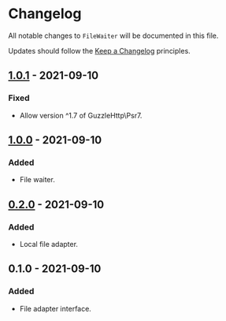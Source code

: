 # Changelog

All notable changes to `FileWaiter` will be documented in this file.

Updates should follow the [Keep a Changelog](http://keepachangelog.com/) principles.


## [1.0.1](https://github.com/Stadly/FileWaiter/compare/v1.0.0...v1.0.1) - 2021-09-10

### Fixed
- Allow version ^1.7 of GuzzleHttp\Psr7.


## [1.0.0](https://github.com/Stadly/FileWaiter/compare/v0.2.0...v1.0.0) - 2021-09-10

### Added
- File waiter.


## [0.2.0](https://github.com/Stadly/FileWaiter/compare/v0.1.0...v0.2.0) - 2021-09-10

### Added
- Local file adapter.


## 0.1.0 - 2021-09-10

### Added
- File adapter interface.
